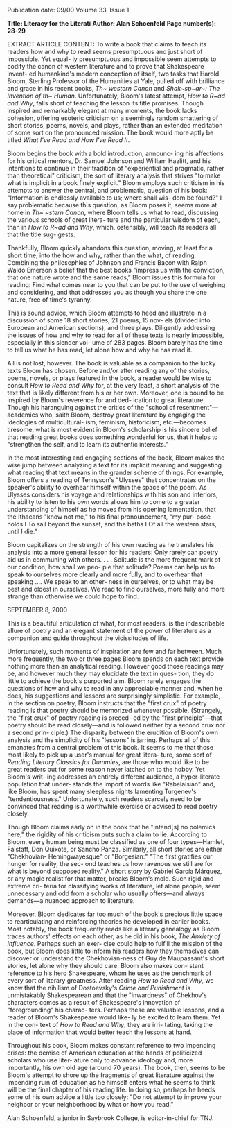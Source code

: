 Publication date: 09/00
Volume 33, Issue 1

**Title: Literacy for the Literati**
**Author: Alan Schoenfeld**
**Page number(s): 28-29**

EXTRACT ARTICLE CONTENT:
To write a book that claims to teach its readers how and why to 
read seems presumptuous and just short of impossible. Yet equal-
ly presumptuous and impossible seem attempts to codify the 
canon of western literature and to prove that Shakespeare invent-
ed humankind's modern conception of itself, two tasks that 
Harold Bloom, Sterling Professor of the Humanities at Yale, 
pulled off with brilliance and grace in his recent books, *Th~ 
western Canon* and *Shak~sp~ar~: The Invention of th~ Human*. 
Unfortunately, Bloom's latest attempt, *How to R~ad and Why*, falls 
short of teaching the lesson its title promises. Though inspired and 
remarkably elegant at many moments, the book lacks cohesion, 
offering esoteric criticism on a seemingly random smattering of 
short stories, poems, novels, and plays, rather than an extended 
meditation of some sort on the pronounced mission. The book 
would more aptly be titled *What I've Read and How I've Read It*. 

Bloom begins the book with a bold introduction, announc-
ing his affections for his critical mentors, Dr. Samuel Johnson and 
William Hazlitt, and his intentions to continue in their tradition 
of "experiential and pragmatic, rather than theoretical" criticism, 
the sort of literary analysis that strives "to make what is implicit in 
a book finely explicit." Bloom employs such criticism in his 
attempts to answer the central, and problematic, question of his 
book: "Information is endlessly available to us; where shall wis-
dom be found?" I say problematic because this question, as Bloom 
poses it, seems more at home in *Th~ ~stern Canon*, where Bloom 
tells us what to read, discussing the various schools of great litera-
ture and the particular wisdom of each, than in *How to R~ad and 
Why*, which, ostensibly, will teach its readers all that the title sug-
gests. 

Thankfully, Bloom quickly abandons this question, moving, 
at least for a short time, into the how and why, rather than the 
what, of reading. Combining the philosophies of Johnson and 
Francis Bacon with Ralph Waldo Emerson's belief that the best 
books "impress us with the conviction, that one nature wrote and 
the same reads," Bloom issues this formula for reading: 
Find what comes near to you that can be put to the use of 
weighing and considering, and that addresses you as though 
you share the one nature, free of time's tyranny. 

This is sound advice, which Bloom attempts to heed and 
illustrate in a discussion of some 18 short stories, 21 poems, 15 nov-
els (divided into European and American sections), and three 
plays. Diligently addressing the issues of how and why to read for 
all of these texts is nearly impossible, especially in this slender vol-
ume of 283 pages. Bloom barely has the time to tell us what he has 
read, let alone how and why he has read it. 


All is not lost, however. The book is 
valuable as a companion to the lucky texts 
Bloom has chosen. Before and/or after 
reading any of the stories, poems, novels, or 
plays featured in the book, a reader would 
be wise to consult *How to Read and Why* 
for, at the very least, a short analysis of the 
text that is likely different from his or her 
own. Moreover, one is bound to be 
inspired by Bloom's reverence for and ded-
ication to great literature. Though his 
haranguing against the critics of the 
"school of resentment"—academics who, 
saith Bloom, destroy great literature by 
engaging the ideologies of multicultural-
ism, feminism, historicism, etc.—becomes 
tiresome, what is most evident in Bloom's 
scholarship is his sincere belief that reading 
great books does something wonderful for 
us, that it helps to "strengthen the self, and 
to learn its authentic interests." 

In the most interesting and engaging 
sections of the book, Bloom makes the wise 
jump between analyzing a text for its 
implicit meaning and suggesting what 
reading that text means in the grander 
scheme of things. For example, Bloom 
offers a reading of Tennyson's "Ulysses" 
that concentrates on the speaker's ability to 
overhear himself within the space of the 
poem. As Ulysses considers his voyage and 
relationships with his son and inferiors, his 
ability to listen to his own words allows 
him to come to a greater understanding of 
himself as he moves from his opening 
lamentation, that the Ithacans "know not 
me," to his final pronouncement, "my pur-
pose holds I To sail beyond the sunset, and 
the baths I Of all the western stars, until I 
die." 

Bloom capitalizes on the strength of 
his own reading as he translates his analysis 
into a more general lesson for his readers: 
Only rarely can poetry aid us in 
communing with others. . . . 
Solitude is the more frequent mark 
of our condition; how shall we peo-
ple that solitude? Poems can help us 
to speak to ourselves more clearly 
and more fully, and to overhear that 
speaking .... We speak to an other-
ness in ourselves, or to what may be 
best and oldest in ourselves. We read 
to find ourselves, more fully and 
more strange than otherwise we 
could hope to find. 

SEPTEMBER 8, 2000

This is a beautiful articulation of what, for 
most readers, is the indescribable allure of 
poetry and an elegant statement of the 
power of literature as a companion and 
guide throughout the vicissitudes of life. 

Unfortunately, such moments of 
inspiration are few and far between. Much 
more frequently, the two or three pages 
Bloom spends on each text provide nothing 
more than an analytical reading. However 
good those readings may be, and however 
much they may elucidate the text in ques-
tion, they do little to achieve the book's 
purported aim. Bloom rarely engages the 
questions of how and why to read in any 
appreciable manner and, when he does, his 
suggestions and lessons are surprisingly 
simplistic. For example, in the section on 
poetry, Bloom instructs that the "first crux" 
of poetry reading is that poetry should be 
memorized whenever possible. (Strangely, 
the "first crux" of poetry reading is preced-
ed by the "first principle"—that poetry 
should be read closely—and is followed 
neither by a second crux nor a second prin-
ciple.) The disparity between the erudition 
of Bloom's own analysis and the simplicity 
of his "lessons" is jarring. Perhaps all of this 
emanates from a central problem of this 
book. It seems to me that those most likely 
to pick up a user's manual for great litera-
ture, some sort of *Reading Literary Classics 
for Dummies*, are those who would like to 
be great readers but for some reason never 
latched on to the hobby. Yet Bloom's writ-
ing addresses an entirely different audience, 
a hyper-literate population that under-
stands 
the 
import 
of words 
like 
"Rabelaisian" and, like Bloom, has spent 
many sleepless nights lamenting Turgenev's 
"tendentiousness." Unfortunately, such 
readers scarcely need to be convinced that 
reading is a worthwhile exercise or advised 
to read poetry closely. 

Though Bloom claims early on in the 
book that he "intend[s] no polemics here," 
the rigidity of his criticism puts such a 
claim to lie. According to Bloom, every 
human being must be classified as one of 
four 
types—Hamlet, 
Falstaff, 
Don 
Quixote, or Sancho Panza. Similarly, all 
short stories are either "Chekhovian-
Hemingwayesque" or "Borgesian:" "The 
first gratifies our hunger for reality, the sec-
ond teaches us how ravenous we still are for 
what is beyond supposed reality." A short 
story by Gabriel García Márquez, or any 
magic realist for that matter, breaks 
Bloom's mold. Such rigid and extreme cri-
teria for classifying works of literature, let 
alone people, seem unnecessary and odd 
from a scholar who usually offers—and 
always demands—a nuanced approach to 
literature. 

Moreover, Bloom dedicates far too 
much of the book's precious little space to 
rearticulating and reinforcing theories he 
developed in earlier books. Most notably, 
the book frequently reads like a literary 
genealogy as Bloom traces authors' effects 
on each other, as he did in his book, *The 
Anxiety of Influence*. Perhaps such an exer-
cise could help to fulfill the mission of the 
book, but Bloom does little to inform his 
readers how they themselves can discover 
or understand the Chekhovian-ness of Guy 
de Maupassant's short stories, let alone why 
they should care. Bloom also makes con-
stant reference to his hero Shakespeare, 
whom he uses as the benchmark of every 
sort of literary greatness. After reading 
*How to Read and Why*, we know that the 
nihilism of Dostoevsky's *Crime and 
Punishment* is unmistakably Shakespearean 
and that the "inwardness" of Chekhov's 
characters comes as a result of Shakespeare's 
innovation of "foregrounding" his charac-
ters. Perhaps these are valuable lessons, and 
a reader of Bloom's Shakespeare would like-
ly be excited to learn them. Yet in the con-
text of *How to Read and Why*, they are irri-
tating, taking the place of information that 
would better teach the lessons at hand. 

Throughout his book, Bloom makes 
constant reference to two impending crises: 
the demise of American education at the 
hands of politicized scholars who use liter-
ature only to advance ideology and, more 
importantly, his own old age (around 70 
years). The book, then, seems to be Bloom's 
attempt to shore up the fragments of great 
literature against the impending ruin of 
education as he himself enters what he 
seems to think will be the final chapter of 
his reading life. In doing so, perhaps he 
heeds some of his own advice a little too 
closely: "Do not attempt to improve your 
neighbor or your neighborhood by what or 
how you read." 

Alan Schoenfeld, a junior in Saybrook 
College, is editor-in-chief for TNJ.